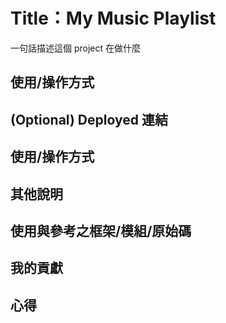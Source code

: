 # Title：My Music Playlist
一句話描述這個 project 在做什麼
## 使用/操作方式
## (Optional) Deployed 連結
## 使用/操作方式
## 其他說明
## 使用與參考之框架/模組/原始碼
## 我的貢獻
## 心得
